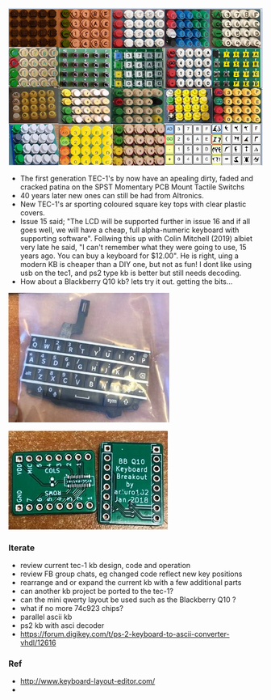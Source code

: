 ![](https://github.com/SteveJustin1963/tec-KB/blob/master/pics/kb-fun2.png) 

- The first generation TEC-1's by now have an apealing dirty, faded and cracked patina on the SPST Momentary PCB Mount Tactile Switchs
- 40 years later new ones can still be had from Altronics. 
- New TEC-1's ar sporting coloured square key tops with clear plastic covers. 
- Issue 15 said; "The LCD will be supported further in issue 16 and if all goes well, we will have a cheap, full alpha-numeric keyboard with supporting software". Follwing this up with Colin Mitchell (2019) albiet very late he said, "I can't remember what they were going to use, 15 years ago. You can buy a keyboard for $12.00". He is right, uing a modern KB is cheaper than a DIY one, but not as fun! I dont like using usb on the tec1, and ps2 type kb is better but still needs decoding.  
- How about a Blackberry Q10 kb? lets try it out. getting the bits...

![](https://github.com/SteveJustin1963/tec-KB/blob/master/pics/120093001_2804585019774865_2639766788032736065_n2.jpg)

![](https://github.com/SteveJustin1963/tec-KB/blob/master/pics/9_11_29a2.png)




### Iterate
- review current tec-1 kb design, code and operation
- review FB group chats, eg changed code reflect new key positions 
- rearrange and or expand the current kb with a few additional parts
- can another kb project be ported to the tec-1?
- can the mini qwerty layout be used such as the Blackberry Q10 ?
- what if no more 74c923 chips?
- parallel ascii kb
- ps2 kb with asci decoder
- https://forum.digikey.com/t/ps-2-keyboard-to-ascii-converter-vhdl/12616

### Ref
- http://www.keyboard-layout-editor.com/
- 
